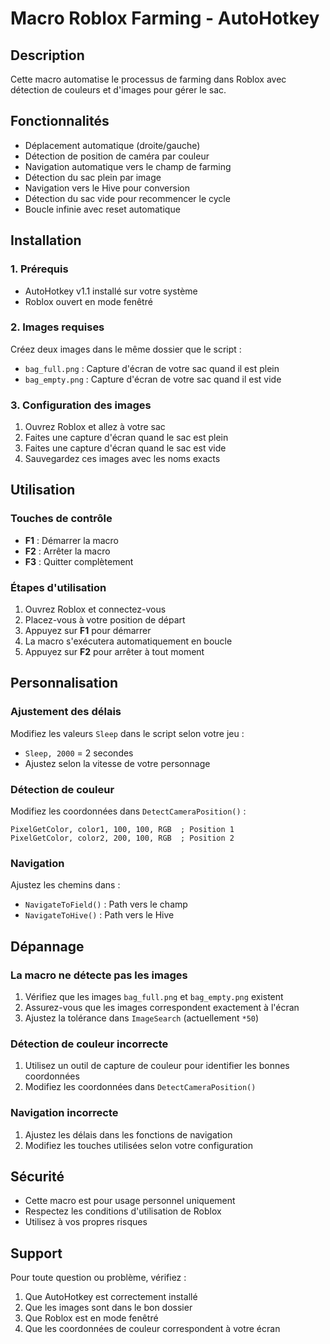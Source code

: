 # Macro Roblox Farming - AutoHotkey

## Description
Cette macro automatise le processus de farming dans Roblox avec détection de couleurs et d'images pour gérer le sac.

## Fonctionnalités
- Déplacement automatique (droite/gauche)
- Détection de position de caméra par couleur
- Navigation automatique vers le champ de farming
- Détection du sac plein par image
- Navigation vers le Hive pour conversion
- Détection du sac vide pour recommencer le cycle
- Boucle infinie avec reset automatique

## Installation

### 1. Prérequis
- AutoHotkey v1.1 installé sur votre système
- Roblox ouvert en mode fenêtré

### 2. Images requises
Créez deux images dans le même dossier que le script :
- `bag_full.png` : Capture d'écran de votre sac quand il est plein
- `bag_empty.png` : Capture d'écran de votre sac quand il est vide

### 3. Configuration des images
1. Ouvrez Roblox et allez à votre sac
2. Faites une capture d'écran quand le sac est plein
3. Faites une capture d'écran quand le sac est vide
4. Sauvegardez ces images avec les noms exacts

## Utilisation

### Touches de contrôle
- **F1** : Démarrer la macro
- **F2** : Arrêter la macro
- **F3** : Quitter complètement

### Étapes d'utilisation
1. Ouvrez Roblox et connectez-vous
2. Placez-vous à votre position de départ
3. Appuyez sur **F1** pour démarrer
4. La macro s'exécutera automatiquement en boucle
5. Appuyez sur **F2** pour arrêter à tout moment

## Personnalisation

### Ajustement des délais
Modifiez les valeurs `Sleep` dans le script selon votre jeu :
- `Sleep, 2000` = 2 secondes
- Ajustez selon la vitesse de votre personnage

### Détection de couleur
Modifiez les coordonnées dans `DetectCameraPosition()` :
```autohotkey
PixelGetColor, color1, 100, 100, RGB  ; Position 1
PixelGetColor, color2, 200, 100, RGB  ; Position 2
```

### Navigation
Ajustez les chemins dans :
- `NavigateToField()` : Path vers le champ
- `NavigateToHive()` : Path vers le Hive

## Dépannage

### La macro ne détecte pas les images
1. Vérifiez que les images `bag_full.png` et `bag_empty.png` existent
2. Assurez-vous que les images correspondent exactement à l'écran
3. Ajustez la tolérance dans `ImageSearch` (actuellement `*50`)

### Détection de couleur incorrecte
1. Utilisez un outil de capture de couleur pour identifier les bonnes coordonnées
2. Modifiez les coordonnées dans `DetectCameraPosition()`

### Navigation incorrecte
1. Ajustez les délais dans les fonctions de navigation
2. Modifiez les touches utilisées selon votre configuration

## Sécurité
- Cette macro est pour usage personnel uniquement
- Respectez les conditions d'utilisation de Roblox
- Utilisez à vos propres risques

## Support
Pour toute question ou problème, vérifiez :
1. Que AutoHotkey est correctement installé
2. Que les images sont dans le bon dossier
3. Que Roblox est en mode fenêtré
4. Que les coordonnées de couleur correspondent à votre écran 